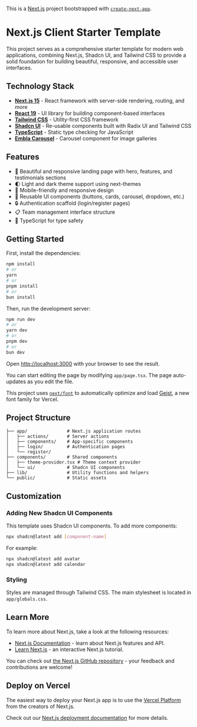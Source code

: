 This is a [Next.js](https://nextjs.org) project bootstrapped with [`create-next-app`](https://nextjs.org/docs/app/api-reference/cli/create-next-app).

# Next.js Client Starter Template

This project serves as a comprehensive starter template for modern web applications, combining Next.js, Shadcn UI, and Tailwind CSS to provide a solid foundation for building beautiful, responsive, and accessible user interfaces.

## Technology Stack

- **[Next.js 15](https://nextjs.org/)** - React framework with server-side rendering, routing, and more
- **[React 19](https://react.dev/)** - UI library for building component-based interfaces
- **[Tailwind CSS](https://tailwindcss.com/)** - Utility-first CSS framework
- **[Shadcn UI](https://ui.shadcn.com/)** - Re-usable components built with Radix UI and Tailwind CSS
- **[TypeScript](https://www.typescriptlang.org/)** - Static type checking for JavaScript
- **[Embla Carousel](https://www.embla-carousel.com/)** - Carousel component for image galleries

## Features

- 🎨 Beautiful and responsive landing page with hero, features, and testimonials sections
- 🌓 Light and dark theme support using next-themes
- 📱 Mobile-friendly and responsive design
- 🧩 Reusable UI components (buttons, cards, carousel, dropdown, etc.)
- 🔒 Authentication scaffold (login/register pages)
- 📋 Team management interface structure
- 📝 TypeScript for type safety

## Getting Started

First, install the dependencies:

```bash
npm install
# or
yarn
# or
pnpm install
# or
bun install
```

Then, run the development server:

```bash
npm run dev
# or
yarn dev
# or
pnpm dev
# or
bun dev
```

Open [http://localhost:3000](http://localhost:3000) with your browser to see the result.

You can start editing the page by modifying `app/page.tsx`. The page auto-updates as you edit the file.

This project uses [`next/font`](https://nextjs.org/docs/app/building-your-application/optimizing/fonts) to automatically optimize and load [Geist](https://vercel.com/font), a new font family for Vercel.

## Project Structure

```
├── app/               # Next.js application routes
│   ├── actions/       # Server actions
│   ├── components/    # App-specific components
│   ├── login/         # Authentication pages
│   └── register/
├── components/        # Shared components
│   ├── theme-provider.tsx # Theme context provider
│   └── ui/            # Shadcn UI components
├── lib/               # Utility functions and helpers
└── public/            # Static assets
```

## Customization

### Adding New Shadcn UI Components

This template uses Shadcn UI components. To add more components:

```bash
npx shadcn@latest add [component-name]
```

For example:

```bash
npx shadcn@latest add avatar
npx shadcn@latest add calendar
```

### Styling

Styles are managed through Tailwind CSS. The main stylesheet is located in `app/globals.css`.

## Learn More

To learn more about Next.js, take a look at the following resources:

- [Next.js Documentation](https://nextjs.org/docs) - learn about Next.js features and API.
- [Learn Next.js](https://nextjs.org/learn) - an interactive Next.js tutorial.

You can check out [the Next.js GitHub repository](https://github.com/vercel/next.js) - your feedback and contributions are welcome!

## Deploy on Vercel

The easiest way to deploy your Next.js app is to use the [Vercel Platform](https://vercel.com/new?utm_medium=default-template&filter=next.js&utm_source=create-next-app&utm_campaign=create-next-app-readme) from the creators of Next.js.

Check out our [Next.js deployment documentation](https://nextjs.org/docs/app/building-your-application/deploying) for more details.
